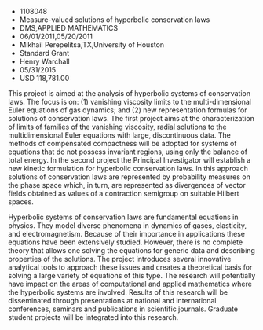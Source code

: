 
* 1108048
* Measure-valued solutions of hyperbolic conservation laws
* DMS,APPLIED MATHEMATICS
* 06/01/2011,05/20/2011
* Mikhail Perepelitsa,TX,University of Houston
* Standard Grant
* Henry Warchall
* 05/31/2015
* USD 118,781.00

This project is aimed at the analysis of hyperbolic systems of conservation
laws. The focus is on: (1) vanishing viscosity limits to the multi-dimensional
Euler equations of gas dynamics; and (2) new representation formulas for
solutions of conservation laws. The first project aims at the characterization
of limits of families of the vanishing viscosity, radial solutions to the
multidimensional Euler equations with large, discontinuous data. The methods of
compensated compactness will be adopted for systems of equations that do not
possess invariant regions, using only the balance of total energy. In the second
project the Principal Investigator will establish a new kinetic formulation for
hyperbolic conservation laws. In this approach solutions of conservation laws
are represented by probability measures on the phase space which, in turn, are
represented as divergences of vector fields obtained as values of a contraction
semigroup on suitable Hilbert spaces.

Hyperbolic systems of conservation laws are fundamental equations in physics.
They model diverse phenomena in dynamics of gases, elasticity, and
electromagnetism. Because of their importance in applications these equations
have been extensively studied. However, there is no complete theory that allows
one solving the equations for generic data and describing properties of the
solutions. The project introduces several innovative analytical tools to
approach these issues and creates a theoretical basis for solving a large
variety of equations of this type. The research will potentially have impact on
the areas of computational and applied mathematics where the hyperbolic systems
are involved. Results of this research will be disseminated through
presentations at national and international conferences, seminars and
publications in scientific journals. Graduate student projects will be
integrated into this research.
